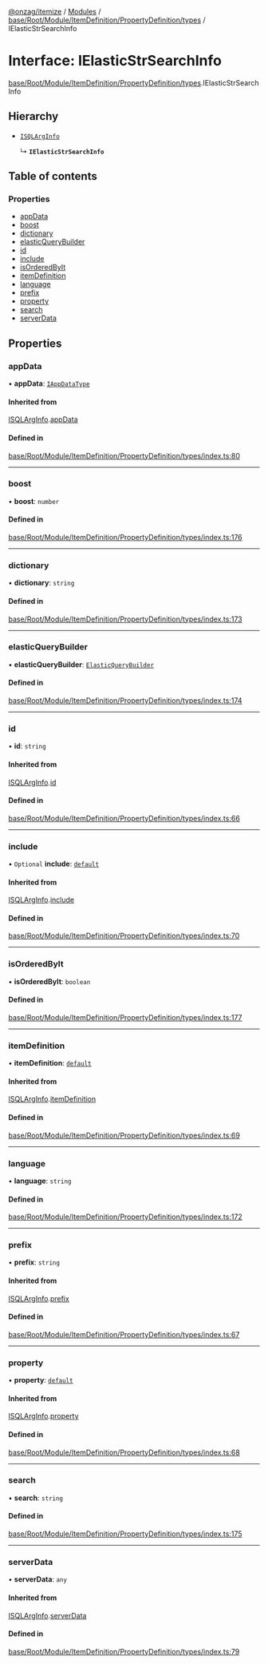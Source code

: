 [@onzag/itemize](../README.md) / [Modules](../modules.md) / [base/Root/Module/ItemDefinition/PropertyDefinition/types](../modules/base_Root_Module_ItemDefinition_PropertyDefinition_types.md) / IElasticStrSearchInfo

# Interface: IElasticStrSearchInfo

[base/Root/Module/ItemDefinition/PropertyDefinition/types](../modules/base_Root_Module_ItemDefinition_PropertyDefinition_types.md).IElasticStrSearchInfo

## Hierarchy

- [`ISQLArgInfo`](base_Root_Module_ItemDefinition_PropertyDefinition_types.ISQLArgInfo.md)

  ↳ **`IElasticStrSearchInfo`**

## Table of contents

### Properties

- [appData](base_Root_Module_ItemDefinition_PropertyDefinition_types.IElasticStrSearchInfo.md#appdata)
- [boost](base_Root_Module_ItemDefinition_PropertyDefinition_types.IElasticStrSearchInfo.md#boost)
- [dictionary](base_Root_Module_ItemDefinition_PropertyDefinition_types.IElasticStrSearchInfo.md#dictionary)
- [elasticQueryBuilder](base_Root_Module_ItemDefinition_PropertyDefinition_types.IElasticStrSearchInfo.md#elasticquerybuilder)
- [id](base_Root_Module_ItemDefinition_PropertyDefinition_types.IElasticStrSearchInfo.md#id)
- [include](base_Root_Module_ItemDefinition_PropertyDefinition_types.IElasticStrSearchInfo.md#include)
- [isOrderedByIt](base_Root_Module_ItemDefinition_PropertyDefinition_types.IElasticStrSearchInfo.md#isorderedbyit)
- [itemDefinition](base_Root_Module_ItemDefinition_PropertyDefinition_types.IElasticStrSearchInfo.md#itemdefinition)
- [language](base_Root_Module_ItemDefinition_PropertyDefinition_types.IElasticStrSearchInfo.md#language)
- [prefix](base_Root_Module_ItemDefinition_PropertyDefinition_types.IElasticStrSearchInfo.md#prefix)
- [property](base_Root_Module_ItemDefinition_PropertyDefinition_types.IElasticStrSearchInfo.md#property)
- [search](base_Root_Module_ItemDefinition_PropertyDefinition_types.IElasticStrSearchInfo.md#search)
- [serverData](base_Root_Module_ItemDefinition_PropertyDefinition_types.IElasticStrSearchInfo.md#serverdata)

## Properties

### appData

• **appData**: [`IAppDataType`](server.IAppDataType.md)

#### Inherited from

[ISQLArgInfo](base_Root_Module_ItemDefinition_PropertyDefinition_types.ISQLArgInfo.md).[appData](base_Root_Module_ItemDefinition_PropertyDefinition_types.ISQLArgInfo.md#appdata)

#### Defined in

[base/Root/Module/ItemDefinition/PropertyDefinition/types/index.ts:80](https://github.com/onzag/itemize/blob/73e0c39e/base/Root/Module/ItemDefinition/PropertyDefinition/types/index.ts#L80)

___

### boost

• **boost**: `number`

#### Defined in

[base/Root/Module/ItemDefinition/PropertyDefinition/types/index.ts:176](https://github.com/onzag/itemize/blob/73e0c39e/base/Root/Module/ItemDefinition/PropertyDefinition/types/index.ts#L176)

___

### dictionary

• **dictionary**: `string`

#### Defined in

[base/Root/Module/ItemDefinition/PropertyDefinition/types/index.ts:173](https://github.com/onzag/itemize/blob/73e0c39e/base/Root/Module/ItemDefinition/PropertyDefinition/types/index.ts#L173)

___

### elasticQueryBuilder

• **elasticQueryBuilder**: [`ElasticQueryBuilder`](../classes/server_elastic.ElasticQueryBuilder.md)

#### Defined in

[base/Root/Module/ItemDefinition/PropertyDefinition/types/index.ts:174](https://github.com/onzag/itemize/blob/73e0c39e/base/Root/Module/ItemDefinition/PropertyDefinition/types/index.ts#L174)

___

### id

• **id**: `string`

#### Inherited from

[ISQLArgInfo](base_Root_Module_ItemDefinition_PropertyDefinition_types.ISQLArgInfo.md).[id](base_Root_Module_ItemDefinition_PropertyDefinition_types.ISQLArgInfo.md#id)

#### Defined in

[base/Root/Module/ItemDefinition/PropertyDefinition/types/index.ts:66](https://github.com/onzag/itemize/blob/73e0c39e/base/Root/Module/ItemDefinition/PropertyDefinition/types/index.ts#L66)

___

### include

• `Optional` **include**: [`default`](../classes/base_Root_Module_ItemDefinition_Include.default.md)

#### Inherited from

[ISQLArgInfo](base_Root_Module_ItemDefinition_PropertyDefinition_types.ISQLArgInfo.md).[include](base_Root_Module_ItemDefinition_PropertyDefinition_types.ISQLArgInfo.md#include)

#### Defined in

[base/Root/Module/ItemDefinition/PropertyDefinition/types/index.ts:70](https://github.com/onzag/itemize/blob/73e0c39e/base/Root/Module/ItemDefinition/PropertyDefinition/types/index.ts#L70)

___

### isOrderedByIt

• **isOrderedByIt**: `boolean`

#### Defined in

[base/Root/Module/ItemDefinition/PropertyDefinition/types/index.ts:177](https://github.com/onzag/itemize/blob/73e0c39e/base/Root/Module/ItemDefinition/PropertyDefinition/types/index.ts#L177)

___

### itemDefinition

• **itemDefinition**: [`default`](../classes/base_Root_Module_ItemDefinition.default.md)

#### Inherited from

[ISQLArgInfo](base_Root_Module_ItemDefinition_PropertyDefinition_types.ISQLArgInfo.md).[itemDefinition](base_Root_Module_ItemDefinition_PropertyDefinition_types.ISQLArgInfo.md#itemdefinition)

#### Defined in

[base/Root/Module/ItemDefinition/PropertyDefinition/types/index.ts:69](https://github.com/onzag/itemize/blob/73e0c39e/base/Root/Module/ItemDefinition/PropertyDefinition/types/index.ts#L69)

___

### language

• **language**: `string`

#### Defined in

[base/Root/Module/ItemDefinition/PropertyDefinition/types/index.ts:172](https://github.com/onzag/itemize/blob/73e0c39e/base/Root/Module/ItemDefinition/PropertyDefinition/types/index.ts#L172)

___

### prefix

• **prefix**: `string`

#### Inherited from

[ISQLArgInfo](base_Root_Module_ItemDefinition_PropertyDefinition_types.ISQLArgInfo.md).[prefix](base_Root_Module_ItemDefinition_PropertyDefinition_types.ISQLArgInfo.md#prefix)

#### Defined in

[base/Root/Module/ItemDefinition/PropertyDefinition/types/index.ts:67](https://github.com/onzag/itemize/blob/73e0c39e/base/Root/Module/ItemDefinition/PropertyDefinition/types/index.ts#L67)

___

### property

• **property**: [`default`](../classes/base_Root_Module_ItemDefinition_PropertyDefinition.default.md)

#### Inherited from

[ISQLArgInfo](base_Root_Module_ItemDefinition_PropertyDefinition_types.ISQLArgInfo.md).[property](base_Root_Module_ItemDefinition_PropertyDefinition_types.ISQLArgInfo.md#property)

#### Defined in

[base/Root/Module/ItemDefinition/PropertyDefinition/types/index.ts:68](https://github.com/onzag/itemize/blob/73e0c39e/base/Root/Module/ItemDefinition/PropertyDefinition/types/index.ts#L68)

___

### search

• **search**: `string`

#### Defined in

[base/Root/Module/ItemDefinition/PropertyDefinition/types/index.ts:175](https://github.com/onzag/itemize/blob/73e0c39e/base/Root/Module/ItemDefinition/PropertyDefinition/types/index.ts#L175)

___

### serverData

• **serverData**: `any`

#### Inherited from

[ISQLArgInfo](base_Root_Module_ItemDefinition_PropertyDefinition_types.ISQLArgInfo.md).[serverData](base_Root_Module_ItemDefinition_PropertyDefinition_types.ISQLArgInfo.md#serverdata)

#### Defined in

[base/Root/Module/ItemDefinition/PropertyDefinition/types/index.ts:79](https://github.com/onzag/itemize/blob/73e0c39e/base/Root/Module/ItemDefinition/PropertyDefinition/types/index.ts#L79)
